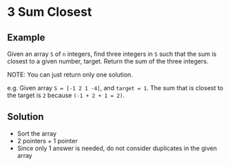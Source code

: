 # 3 Sum Closest
## Example
Given an array `S` of `n` integers, find three integers in `S` such that the sum is closest to a given number, target. Return the sum of the three integers.

NOTE: You can just return only one solution.

e.g. 
Given array `S = [-1 2 1 -4]`, and `target = 1`. The sum that is closest to the target is `2` because `(-1 + 2 + 1 = 2)`.

## Solution
- Sort the array
- 2 pointers + 1 pointer
- Since only 1 answer is needed, do not consider duplicates in the given array
